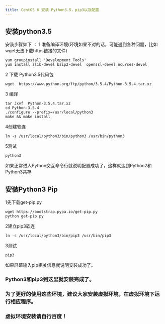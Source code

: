 ```yaml
---
title: CentOS 6 安装 Python3.5，pip3以及配置
---
```


## 安装python3.5
安装步骤如下 ：
1 准备编译环境(环境如果不对的话，可能遇到各种问题，比如wget无法下载https链接的文件)
```
yum groupinstall 'Development Tools'
yum install zlib-devel bzip2-devel  openssl-devel ncurses-devel
```
2 下载 Python3.5代码包
```
wget  https://www.python.org/ftp/python/3.5.4/Python-3.5.4.tar.xz
```
3 编译
```
tar Jxvf  Python-3.5.4.tar.xz
cd Python-3.5.4
./configure --prefix=/usr/local/python3
make && make install
```
4创建软连
```
ln -s /usr/local/python3/bin/python3 /usr/bin/python3
```
5测试
```
python3
```
如果正常进入Python交互命令行就说明配置成功了，这样就达到Python2和Python3共存
## 安装Python3 Pip
1先下载get-pip.py
```
wget https://bootstrap.pypa.io/get-pip.py
python get-pip.py
```
2建立pip3软连
```
ln -s /usr/local/python3/bin/pip3 /usr/bin/pip3
```
3测试
```
pip3
```
如果屏幕输入pip相关信息就说明安装成功了。
### Python3和pip3到这里就安装完成了。
### 为了更好的使用这些环境，建议大家安装虚拟环境，在虚拟环境下运行相应程序。
### 虚拟环境安装请自行百度！
